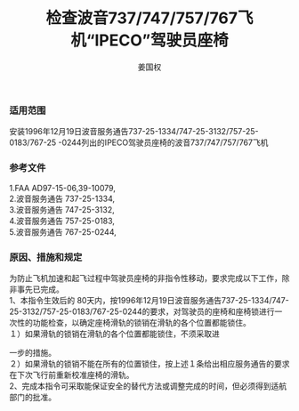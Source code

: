 ﻿---
amendno: 39-1987  
cadno: CAD1997-MULT-39  
title: 检查波音737/747/757/767飞机“IPECO”驾驶员座椅  
publishdate: 1997-08-06  
effdate: 1997-08-12  
acmodels: ["B737","B747","B757","B767"]  
tags: []  
engs: []  
pns: []  
mfrs: ["IPECO","BOEING"]  
admins: 民航总局  
author: 姜国权  
---
  
### 适用范围  
安装1996年12月19日波音服务通告737-25-1334/747-25-3132/757-25-0183/767-25 -0244列出的IPECO驾驶员座椅的波音737/747/757/767飞机  
  
<!--more-->  
### 参考文件  
  1.FAA AD97-15-06,39-10079,  
  2.波音服务通告 737-25-1334,  
  3.波音服务通告 747-25-3132,  
  4.波音服务通告 757-25-0183,  
  5.波音服务通告 767-25-0244,  
  
### 原因、措施和规定  

  为防止飞机加速和起飞过程中驾驶员座椅的非指令性移动，要求完成以下工作，除非事先已完成。  
  1、本指令生效后的 80天内，按1996年12月19日波音服务通告737-25-1334/747-25-3132/757-25-0183/767-25-0244的要求，对驾驶员的座椅和座椅锁进行一次性的功能检查，以确定座椅滑轨的锁销在滑轨的各个位置都能锁住。  
  １）如果滑轨的锁销在滑轨的各个位置都能锁住，不须采取进  
  
一步的措施。  
  ２）如果滑轨的锁销不能在所有的位置锁住，按上述１条给出相应服务通告的要求在下次飞行前重新校准座椅的滑轨。            
  2、完成本指令可采取能保证安全的替代方法或调整完成的时间，但必须得到适航部门的批准。  
